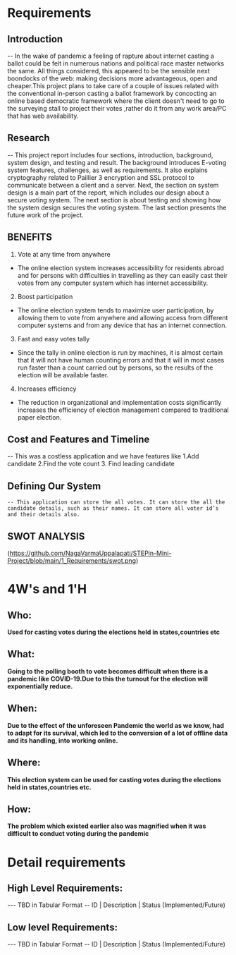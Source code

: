 # Requirements
## Introduction
 -- In the wake of pandemic a feeling of rapture about internet casting a ballot could be felt in numerous nations and political race master networks the same. All things considered, this appeared to be the sensible next boondocks of the web: making decisions more advantageous, open and cheaper.This project plans to take care of a couple of issues related with the conventional in-person casting a ballot framework by concocting an online based democratic framework where the client doesn't need to go to the surveying stall to project their votes ,rather do it from any work area/PC that has web availability.

## Research
-- This project report includes four sections, introduction, background, system design, and testing and result. The background introduces E-voting system features, challenges, as well as requirements. It also explains cryptography related to Paillier 3 encryption and SSL protocol to communicate between a client and a server. Next, the section on system design is a main part of the report, which includes our design about a secure voting system. The next section is about testing and showing how the system design secures the voting system. The last section presents the future work of the project.

## BENEFITS
  1. Vote at any time from anywhere
   - The online election system increases accessibility for residents abroad and for persons with difficulties in travelling as they can easily cast their votes from any computer system which has internet accessibility.
  2. Boost participation
   - The online election system tends to maximize user participation, by allowing them to vote from anywhere and allowing access from different computer systems and from any device that has an internet connection.
  3. Fast and easy votes tally
   - Since the tally in online election is run by machines, it is almost certain that it will not have human counting errors and that it will in most cases run faster than a count carried out by persons, so the results of the election will be available faster.
  4. Increases efficiency
   - The reduction in organizational and implementation costs significantly increases the efficiency of election management compared to traditional paper election.

## Cost and Features and Timeline
-- This was a costless application and we have features like 1.Add candidate 2.Find the vote count 3. Find leading candidate 
## Defining Our System
    -- This application can store the all votes. It can store the all the candidate details, such as their names. It can store all voter id’s and their details also.
## SWOT ANALYSIS
(https://github.com/NagaVarmaUppalapati/STEPin-Mini-Project/blob/main/1_Requirements/swot.png)

# 4W&#39;s and 1&#39;H

## Who:

**Used for casting votes during the elections held in states,countries etc**

## What:

**Going to the polling booth to vote becomes difficult when there is a pandemic like COVID-19.Due to this the turnout for the election will exponentially reduce.**

## When:

**Due to the effect of the unforeseen Pandemic the world as we know, had to adapt for its survival, which led to the conversion of a lot of offline data and its handling, into working online.**

## Where:

**This election system can be used for casting votes during the elections held in states,countries etc.**

## How:

**The problem which existed earlier also was magnified when it was difficult to conduct voting during the pandemic**

# Detail requirements
## High Level Requirements:
--- TBD in Tabular Format 
-- ID | Description | Status (Implemented/Future)


##  Low level Requirements:
--- TBD in Tabular Format 
-- ID | Description | Status (Implemented/Future)
